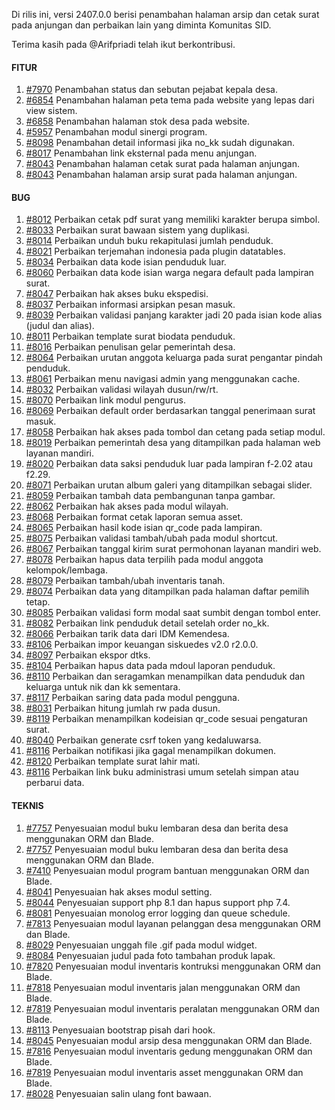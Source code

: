 Di rilis ini, versi 2407.0.0 berisi penambahan halaman arsip dan cetak surat pada anjungan dan perbaikan lain yang diminta Komunitas SID.

Terima kasih pada @Arifpriadi telah ikut berkontribusi.

#### FITUR
1. [#7970](https://github.com/OpenSID/OpenSID/issues/7970) Penambahan status dan sebutan pejabat kepala desa.
2. [#6854](https://github.com/OpenSID/OpenSID/issues/6854) Penambahan halaman peta tema pada website yang lepas dari view sistem.
3. [#6858](https://github.com/OpenSID/OpenSID/issues/6858) Penambahan halaman stok desa pada website.
4. [#5957](https://github.com/OpenSID/OpenSID/issues/5957) Penambahan modul sinergi program.
5. [#8098](https://github.com/OpenSID/OpenSID/issues/8098) Penambahan detail informasi jika no_kk sudah digunakan.
6. [#8017](https://github.com/OpenSID/OpenSID/issues/8017) Penambahan link eksternal pada menu anjungan.
7. [#8043](https://github.com/OpenSID/OpenSID/issues/8043) Penambahan halaman cetak surat pada halaman anjungan.
8. [#8043](https://github.com/OpenSID/OpenSID/issues/8042) Penambahan halaman arsip surat pada halaman anjungan.


#### BUG

1. [#8012](https://github.com/OpenSID/OpenSID/issues/8012) Perbaikan cetak pdf surat yang memiliki karakter berupa simbol.
2. [#8033](https://github.com/OpenSID/OpenSID/issues/8033) Perbaikan surat bawaan sistem yang duplikasi.
3. [#8014](https://github.com/OpenSID/OpenSID/issues/8014) Perbaikan unduh buku rekapitulasi jumlah penduduk.
4. [#8021](https://github.com/OpenSID/OpenSID/issues/8021) Perbaikan terjemahan indonesia pada plugin datatables.
5. [#8034](https://github.com/OpenSID/OpenSID/issues/8034) Perbaikan data kode isian penduduk luar.
6. [#8060](https://github.com/OpenSID/OpenSID/issues/8060) Perbaikan data kode isian warga negara default pada lampiran surat.
7. [#8047](https://github.com/OpenSID/OpenSID/issues/8047) Perbaikan hak akses buku ekspedisi.
8. [#8037](https://github.com/OpenSID/OpenSID/issues/8037) Perbaikan informasi arsipkan pesan masuk.
9. [#8039](https://github.com/OpenSID/OpenSID/issues/8039) Perbaikan validasi panjang karakter jadi 20 pada isian kode alias (judul dan alias).
10. [#8011](https://github.com/OpenSID/OpenSID/issues/8011) Perbaikan template surat biodata penduduk.
11. [#8016](https://github.com/OpenSID/OpenSID/issues/8016) Perbaikan penulisan gelar pemerintah desa.
12. [#8064](https://github.com/OpenSID/OpenSID/issues/8064) Perbaikan urutan anggota keluarga pada surat pengantar pindah penduduk.
13. [#8061](https://github.com/OpenSID/OpenSID/issues/8061) Perbaikan menu navigasi admin yang menggunakan cache.
14. [#8032](https://github.com/OpenSID/OpenSID/issues/8032) Perbaikan validasi wilayah dusun/rw/rt.
15. [#8070](https://github.com/OpenSID/OpenSID/issues/8070) Perbaikan link modul pengurus.
16. [#8069](https://github.com/OpenSID/OpenSID/issues/8069) Perbaikan default order berdasarkan tanggal penerimaan surat masuk.
17. [#8058](https://github.com/OpenSID/OpenSID/issues/8058) Perbaikan hak akses pada tombol dan cetang pada setiap modul.
18. [#8019](https://github.com/OpenSID/OpenSID/issues/8019) Perbaikan pemerintah desa yang ditampilkan pada halaman web layanan mandiri.
19. [#8020](https://github.com/OpenSID/OpenSID/issues/8020) Perbaikan data saksi penduduk luar pada lampiran f-2.02 atau f2.29.
20. [#8071](https://github.com/OpenSID/OpenSID/issues/8071) Perbaikan urutan album galeri yang ditampilkan sebagai slider.
21. [#8059](https://github.com/OpenSID/OpenSID/issues/8059) Perbaikan tambah data pembangunan tanpa gambar.
22. [#8062](https://github.com/OpenSID/OpenSID/issues/8062) Perbaikan hak akses pada modul wilayah.
23. [#8068](https://github.com/OpenSID/OpenSID/issues/8068) Perbaikan format cetak laporan semua asset.
24. [#8065](https://github.com/OpenSID/OpenSID/issues/8065) Perbaikan hasil kode isian qr_code pada lampiran.
25. [#8075](https://github.com/OpenSID/OpenSID/issues/8075) Perbaikan validasi tambah/ubah pada modul shortcut.
26. [#8067](https://github.com/OpenSID/OpenSID/issues/8067) Perbaikan tanggal kirim surat permohonan layanan mandiri web.
27. [#8078](https://github.com/OpenSID/OpenSID/issues/8078) Perbaikan hapus data terpilih pada modul anggota kelompok/lembaga.
28. [#8079](https://github.com/OpenSID/OpenSID/issues/8079) Perbaikan tambah/ubah inventaris tanah.
29. [#8074](https://github.com/OpenSID/OpenSID/issues/8074) Perbaikan data yang ditampilkan pada halaman daftar pemilih tetap.
30. [#8085](https://github.com/OpenSID/OpenSID/issues/8085) Perbaikan validasi form modal saat sumbit dengan tombol enter.
31. [#8082](https://github.com/OpenSID/OpenSID/issues/8082) Perbaikan link penduduk detail setelah order no_kk.
32. [#8066](https://github.com/OpenSID/OpenSID/issues/8066) Perbaikan tarik data dari IDM Kemendesa.
33. [#8106](https://github.com/OpenSID/OpenSID/issues/8106) Perbaikan impor keuangan siskuedes v2.0 r2.0.0.
34. [#8097](https://github.com/OpenSID/OpenSID/issues/8097) Perbaikan ekspor dtks.
35. [#8104](https://github.com/OpenSID/OpenSID/issues/8104) Perbaikan hapus data pada mdoul laporan penduduk.
36. [#8110](https://github.com/OpenSID/OpenSID/issues/8110) Perbaikan dan seragamkan menampilkan data penduduk dan keluarga untuk nik dan kk sementara.
37. [#8117](https://github.com/OpenSID/OpenSID/issues/8117) Perbaikan saring data pada modul pengguna.
38. [#8031](https://github.com/OpenSID/OpenSID/issues/8031) Perbaikan hitung jumlah rw pada dusun.
39. [#8119](https://github.com/OpenSID/OpenSID/issues/8119) Perbaikan menampilkan kodeisian qr_code sesuai pengaturan surat.
40. [#8040](https://github.com/OpenSID/OpenSID/issues/8040) Perbaikan generate csrf token yang kedaluwarsa.
41. [#8116](https://github.com/OpenSID/OpenSID/issues/8116) Perbaikan notifikasi jika gagal menampilkan dokumen.
42. [#8120](https://github.com/OpenSID/OpenSID/issues/8120) Perbaikan template surat lahir mati.
43. [#8116](https://github.com/OpenSID/OpenSID/issues/8116) Perbaikan link buku administrasi umum setelah simpan atau perbarui data.


#### TEKNIS

1. [#7757](https://github.com/OpenSID/OpenSID/issues/7757) Penyesuaian modul buku lembaran desa dan berita desa menggunakan ORM dan Blade.
1. [#7757](https://github.com/OpenSID/OpenSID/issues/7757) Penyesuaian modul buku lembaran desa dan berita desa menggunakan ORM dan Blade.
3. [#7410](https://github.com/OpenSID/OpenSID/issues/7410) Penyesuaian modul program bantuan menggunakan ORM dan Blade.
4. [#8041](https://github.com/OpenSID/OpenSID/issues/8041) Penyesuaian hak akses modul setting.
5. [#8044](https://github.com/OpenSID/OpenSID/issues/8044) Penyesuaian support php 8.1 dan hapus support php 7.4.
6. [#8081](https://github.com/OpenSID/OpenSID/issues/8081) Penyesuaian monolog error logging dan queue schedule.
7. [#7813](https://github.com/OpenSID/OpenSID/issues/7813) Penyesuaian modul layanan pelanggan desa menggunakan ORM dan Blade.
8. [#8029](https://github.com/OpenSID/OpenSID/issues/8029) Penyesuaian unggah file .gif pada modul widget.
9. [#8084](https://github.com/OpenSID/OpenSID/issues/8084) Penyesuaian judul pada foto tambahan produk lapak.
10. [#7820](https://github.com/OpenSID/OpenSID/issues/7820) Penyesuaian modul inventaris kontruksi menggunakan ORM dan Blade.
11. [#7818](https://github.com/OpenSID/OpenSID/issues/7818) Penyesuaian modul inventaris jalan menggunakan ORM dan Blade.
12. [#7819](https://github.com/OpenSID/OpenSID/issues/7816) Penyesuaian modul inventaris peralatan menggunakan ORM dan Blade.
13. [#8113](https://github.com/OpenSID/OpenSID/issues/8113) Penyesuaian bootstrap pisah dari hook.
14. [#8045](https://github.com/OpenSID/OpenSID/issues/8045) Penyesuaian modul arsip desa menggunakan ORM dan Blade.
15. [#7816](https://github.com/OpenSID/OpenSID/issues/7817) Penyesuaian modul inventaris gedung menggunakan ORM dan Blade.
16. [#7819](https://github.com/OpenSID/OpenSID/issues/7819) Penyesuaian modul inventaris asset menggunakan ORM dan Blade.
17. [#8028](https://github.com/OpenSID/OpenSID/issues/8028) Penyesuaian salin ulang font bawaan.
